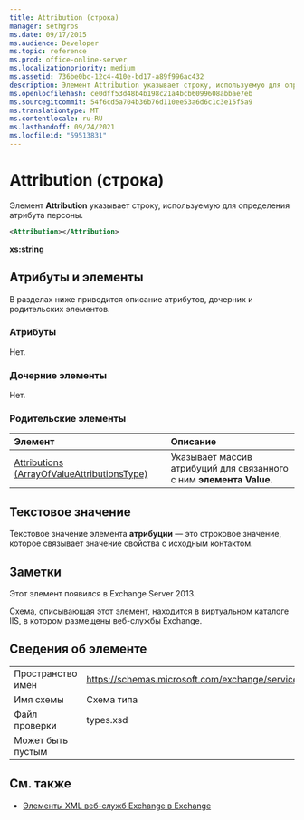 ```yaml
---
title: Attribution (строка)
manager: sethgros
ms.date: 09/17/2015
ms.audience: Developer
ms.topic: reference
ms.prod: office-online-server
ms.localizationpriority: medium
ms.assetid: 736be0bc-12c4-410e-bd17-a89f996ac432
description: Элемент Attribution указывает строку, используемую для определения атрибута персоны.
ms.openlocfilehash: ce0dff53d48b4b198c21a4bcb6099608abbae7eb
ms.sourcegitcommit: 54f6cd5a704b36b76d110ee53a6d6c1c3e15f5a9
ms.translationtype: MT
ms.contentlocale: ru-RU
ms.lasthandoff: 09/24/2021
ms.locfileid: "59513831"
---
```

# <a name="attribution-string"></a>Attribution (строка)

Элемент **Attribution** указывает строку, используемую для определения атрибута персоны. 
  
```XML
<Attribution></Attribution>
```

 **xs:string**
## <a name="attributes-and-elements"></a>Атрибуты и элементы

В разделах ниже приводится описание атрибутов, дочерних и родительских элементов.
  
### <a name="attributes"></a>Атрибуты

Нет.
  
### <a name="child-elements"></a>Дочерние элементы

Нет.
  
### <a name="parent-elements"></a>Родительские элементы

|**Элемент**|**Описание**|
|:-----|:-----|
|[Attributions (ArrayOfValueAttributionsType)](attributions-arrayofvalueattributionstype.md) <br/> |Указывает массив атрибуций для связанного с ним **элемента Value.**  <br/> |
   
## <a name="text-value"></a>Текстовое значение

Текстовое значение элемента **атрибуции** — это строковое значение, которое связывает значение свойства с исходным контактом. 
  
## <a name="remarks"></a>Заметки

Этот элемент появился в Exchange Server 2013.
  
Схема, описывающая этот элемент, находится в виртуальном каталоге IIS, в котором размещены веб-службы Exchange.
  
## <a name="element-information"></a>Сведения об элементе

|||
|:-----|:-----|
|Пространство имен  <br/> |https://schemas.microsoft.com/exchange/services/2006/types  <br/> |
|Имя схемы  <br/> |Схема типа  <br/> |
|Файл проверки  <br/> |types.xsd  <br/> |
|Может быть пустым  <br/> ||
   
## <a name="see-also"></a>См. также

- [Элементы XML веб-служб Exchange в Exchange](ews-xml-elements-in-exchange.md)

